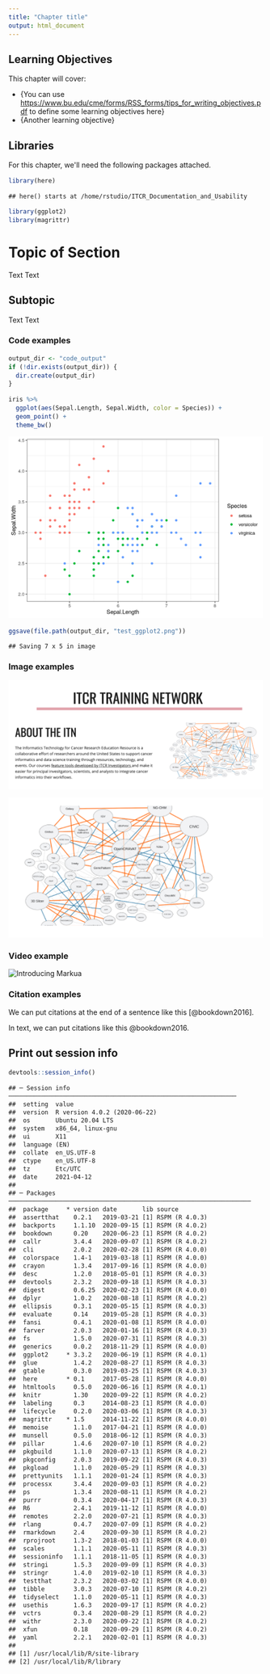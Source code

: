 ```yaml
---
title: "Chapter title"
output: html_document
---
```


## Learning Objectives

This chapter will cover:  

- {You can use https://www.bu.edu/cme/forms/RSS_forms/tips_for_writing_objectives.pdf to define some learning objectives here}
- {Another learning objective}

## Libraries

For this chapter, we'll need the following packages attached. 


```r
library(here)
```

```
## here() starts at /home/rstudio/ITCR_Documentation_and_Usability
```

```r
library(ggplot2)
library(magrittr)
```

# Topic of Section

Text Text

## Subtopic

Text Text 

### Code examples


```r
output_dir <- "code_output"
if (!dir.exists(output_dir)) {
  dir.create(output_dir)
}
```


```r
iris %>%
  ggplot(aes(Sepal.Length, Sepal.Width, color = Species)) +
  geom_point() +
  theme_bw()
```

<img src="02-chapter_of_course_files/figure-html/unnamed-chunk-3-1.png" width="672" />


```r
ggsave(file.path(output_dir, "test_ggplot2.png"))
```

```
## Saving 7 x 5 in image
```

### Image examples

![](resources/images/itcr_training_network.png)

![](resources/images/tools.png)

### Video example

![Introducing Markua](https://www.youtube.com/watch?t=105&v=VOCYL-FNbr0)

### Citation examples

We can put citations at the end of a sentence like this [@bookdown2016]. 

In text, we can put citations like this @bookdown2016. 

## Print out session info


```r
devtools::session_info()
```

```
## ─ Session info ───────────────────────────────────────────────────────────────
##  setting  value                       
##  version  R version 4.0.2 (2020-06-22)
##  os       Ubuntu 20.04 LTS            
##  system   x86_64, linux-gnu           
##  ui       X11                         
##  language (EN)                        
##  collate  en_US.UTF-8                 
##  ctype    en_US.UTF-8                 
##  tz       Etc/UTC                     
##  date     2021-04-12                  
## 
## ─ Packages ───────────────────────────────────────────────────────────────────
##  package     * version date       lib source        
##  assertthat    0.2.1   2019-03-21 [1] RSPM (R 4.0.3)
##  backports     1.1.10  2020-09-15 [1] RSPM (R 4.0.2)
##  bookdown      0.20    2020-06-23 [1] RSPM (R 4.0.2)
##  callr         3.4.4   2020-09-07 [1] RSPM (R 4.0.2)
##  cli           2.0.2   2020-02-28 [1] RSPM (R 4.0.0)
##  colorspace    1.4-1   2019-03-18 [1] RSPM (R 4.0.0)
##  crayon        1.3.4   2017-09-16 [1] RSPM (R 4.0.0)
##  desc          1.2.0   2018-05-01 [1] RSPM (R 4.0.3)
##  devtools      2.3.2   2020-09-18 [1] RSPM (R 4.0.3)
##  digest        0.6.25  2020-02-23 [1] RSPM (R 4.0.0)
##  dplyr         1.0.2   2020-08-18 [1] RSPM (R 4.0.2)
##  ellipsis      0.3.1   2020-05-15 [1] RSPM (R 4.0.3)
##  evaluate      0.14    2019-05-28 [1] RSPM (R 4.0.3)
##  fansi         0.4.1   2020-01-08 [1] RSPM (R 4.0.0)
##  farver        2.0.3   2020-01-16 [1] RSPM (R 4.0.3)
##  fs            1.5.0   2020-07-31 [1] RSPM (R 4.0.3)
##  generics      0.0.2   2018-11-29 [1] RSPM (R 4.0.0)
##  ggplot2     * 3.3.2   2020-06-19 [1] RSPM (R 4.0.1)
##  glue          1.4.2   2020-08-27 [1] RSPM (R 4.0.3)
##  gtable        0.3.0   2019-03-25 [1] RSPM (R 4.0.3)
##  here        * 0.1     2017-05-28 [1] RSPM (R 4.0.0)
##  htmltools     0.5.0   2020-06-16 [1] RSPM (R 4.0.1)
##  knitr         1.30    2020-09-22 [1] RSPM (R 4.0.2)
##  labeling      0.3     2014-08-23 [1] RSPM (R 4.0.0)
##  lifecycle     0.2.0   2020-03-06 [1] RSPM (R 4.0.3)
##  magrittr    * 1.5     2014-11-22 [1] RSPM (R 4.0.0)
##  memoise       1.1.0   2017-04-21 [1] RSPM (R 4.0.0)
##  munsell       0.5.0   2018-06-12 [1] RSPM (R 4.0.3)
##  pillar        1.4.6   2020-07-10 [1] RSPM (R 4.0.2)
##  pkgbuild      1.1.0   2020-07-13 [1] RSPM (R 4.0.2)
##  pkgconfig     2.0.3   2019-09-22 [1] RSPM (R 4.0.3)
##  pkgload       1.1.0   2020-05-29 [1] RSPM (R 4.0.3)
##  prettyunits   1.1.1   2020-01-24 [1] RSPM (R 4.0.3)
##  processx      3.4.4   2020-09-03 [1] RSPM (R 4.0.2)
##  ps            1.3.4   2020-08-11 [1] RSPM (R 4.0.2)
##  purrr         0.3.4   2020-04-17 [1] RSPM (R 4.0.3)
##  R6            2.4.1   2019-11-12 [1] RSPM (R 4.0.0)
##  remotes       2.2.0   2020-07-21 [1] RSPM (R 4.0.3)
##  rlang         0.4.7   2020-07-09 [1] RSPM (R 4.0.2)
##  rmarkdown     2.4     2020-09-30 [1] RSPM (R 4.0.2)
##  rprojroot     1.3-2   2018-01-03 [1] RSPM (R 4.0.0)
##  scales        1.1.1   2020-05-11 [1] RSPM (R 4.0.3)
##  sessioninfo   1.1.1   2018-11-05 [1] RSPM (R 4.0.3)
##  stringi       1.5.3   2020-09-09 [1] RSPM (R 4.0.3)
##  stringr       1.4.0   2019-02-10 [1] RSPM (R 4.0.3)
##  testthat      2.3.2   2020-03-02 [1] RSPM (R 4.0.0)
##  tibble        3.0.3   2020-07-10 [1] RSPM (R 4.0.2)
##  tidyselect    1.1.0   2020-05-11 [1] RSPM (R 4.0.3)
##  usethis       1.6.3   2020-09-17 [1] RSPM (R 4.0.2)
##  vctrs         0.3.4   2020-08-29 [1] RSPM (R 4.0.2)
##  withr         2.3.0   2020-09-22 [1] RSPM (R 4.0.2)
##  xfun          0.18    2020-09-29 [1] RSPM (R 4.0.2)
##  yaml          2.2.1   2020-02-01 [1] RSPM (R 4.0.3)
## 
## [1] /usr/local/lib/R/site-library
## [2] /usr/local/lib/R/library
```

